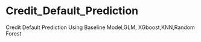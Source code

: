 # Credit_Default_Prediction
Credit Default Prediction Using Baseline Model,GLM, XGboost,KNN,Random Forest
